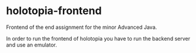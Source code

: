 # holotopia-frontend
Frontend of the end assignment for the minor Advanced Java.

In order to run the frontend of holotopia you have to run the backend server and use an emulator.
